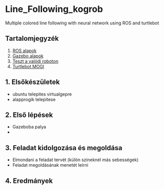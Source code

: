 # Line_Following_kogrob
Multiple colored line following with neural network using ROS and turtlebot
## Tartalomjegyzék
1. [ROS alapok](#ROS-alapok)  
2. [Gazebo alapok](#Gazebo-alapok)  
3. [Teszt a valódi roboton](#Teszt-a-valódi-roboton)
4. [Turtlebot MOGI](#Turtlebot-MOGI)  
## 1. Elsőkészületek
- ubuntu telepites virtualgepre
- alapprogik telepitese
## 2. Első lépések
- Gazeboba palya
- 
## 3. Feladat kidolgozása és megoldása
- Elmondani a feladat tervét (külön szineknél más sebességek)
- Feladat megoldásának menetét leírni
## 4. Eredmányek
